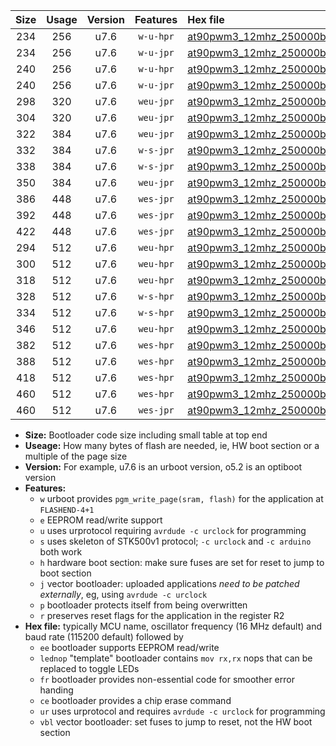 |Size|Usage|Version|Features|Hex file|
|:-:|:-:|:-:|:-:|:--|
|234|256|u7.6|`w-u-hpr`|[at90pwm3_12mhz_250000bps_ur.hex](https://raw.githubusercontent.com/stefanrueger/urboot/main//at90pwm3_12mhz_250000bps_ur.hex)|
|234|256|u7.6|`w-u-jpr`|[at90pwm3_12mhz_250000bps_ur_vbl.hex](https://raw.githubusercontent.com/stefanrueger/urboot/main//at90pwm3_12mhz_250000bps_ur_vbl.hex)|
|240|256|u7.6|`w-u-hpr`|[at90pwm3_12mhz_250000bps_lednop_ur.hex](https://raw.githubusercontent.com/stefanrueger/urboot/main//at90pwm3_12mhz_250000bps_lednop_ur.hex)|
|240|256|u7.6|`w-u-jpr`|[at90pwm3_12mhz_250000bps_lednop_ur_vbl.hex](https://raw.githubusercontent.com/stefanrueger/urboot/main//at90pwm3_12mhz_250000bps_lednop_ur_vbl.hex)|
|298|320|u7.6|`weu-jpr`|[at90pwm3_12mhz_250000bps_ee_ur_vbl.hex](https://raw.githubusercontent.com/stefanrueger/urboot/main//at90pwm3_12mhz_250000bps_ee_ur_vbl.hex)|
|304|320|u7.6|`weu-jpr`|[at90pwm3_12mhz_250000bps_ee_lednop_ur_vbl.hex](https://raw.githubusercontent.com/stefanrueger/urboot/main//at90pwm3_12mhz_250000bps_ee_lednop_ur_vbl.hex)|
|322|384|u7.6|`weu-jpr`|[at90pwm3_12mhz_250000bps_ee_lednop_fr_ur_vbl.hex](https://raw.githubusercontent.com/stefanrueger/urboot/main//at90pwm3_12mhz_250000bps_ee_lednop_fr_ur_vbl.hex)|
|332|384|u7.6|`w-s-jpr`|[at90pwm3_12mhz_250000bps_vbl.hex](https://raw.githubusercontent.com/stefanrueger/urboot/main//at90pwm3_12mhz_250000bps_vbl.hex)|
|338|384|u7.6|`w-s-jpr`|[at90pwm3_12mhz_250000bps_lednop_vbl.hex](https://raw.githubusercontent.com/stefanrueger/urboot/main//at90pwm3_12mhz_250000bps_lednop_vbl.hex)|
|350|384|u7.6|`weu-jpr`|[at90pwm3_12mhz_250000bps_ee_lednop_fr_ce_ur_vbl.hex](https://raw.githubusercontent.com/stefanrueger/urboot/main//at90pwm3_12mhz_250000bps_ee_lednop_fr_ce_ur_vbl.hex)|
|386|448|u7.6|`wes-jpr`|[at90pwm3_12mhz_250000bps_ee_vbl.hex](https://raw.githubusercontent.com/stefanrueger/urboot/main//at90pwm3_12mhz_250000bps_ee_vbl.hex)|
|392|448|u7.6|`wes-jpr`|[at90pwm3_12mhz_250000bps_ee_lednop_vbl.hex](https://raw.githubusercontent.com/stefanrueger/urboot/main//at90pwm3_12mhz_250000bps_ee_lednop_vbl.hex)|
|422|448|u7.6|`wes-jpr`|[at90pwm3_12mhz_250000bps_ee_lednop_fr_vbl.hex](https://raw.githubusercontent.com/stefanrueger/urboot/main//at90pwm3_12mhz_250000bps_ee_lednop_fr_vbl.hex)|
|294|512|u7.6|`weu-hpr`|[at90pwm3_12mhz_250000bps_ee_ur.hex](https://raw.githubusercontent.com/stefanrueger/urboot/main//at90pwm3_12mhz_250000bps_ee_ur.hex)|
|300|512|u7.6|`weu-hpr`|[at90pwm3_12mhz_250000bps_ee_lednop_ur.hex](https://raw.githubusercontent.com/stefanrueger/urboot/main//at90pwm3_12mhz_250000bps_ee_lednop_ur.hex)|
|318|512|u7.6|`weu-hpr`|[at90pwm3_12mhz_250000bps_ee_lednop_fr_ur.hex](https://raw.githubusercontent.com/stefanrueger/urboot/main//at90pwm3_12mhz_250000bps_ee_lednop_fr_ur.hex)|
|328|512|u7.6|`w-s-hpr`|[at90pwm3_12mhz_250000bps.hex](https://raw.githubusercontent.com/stefanrueger/urboot/main//at90pwm3_12mhz_250000bps.hex)|
|334|512|u7.6|`w-s-hpr`|[at90pwm3_12mhz_250000bps_lednop.hex](https://raw.githubusercontent.com/stefanrueger/urboot/main//at90pwm3_12mhz_250000bps_lednop.hex)|
|346|512|u7.6|`weu-hpr`|[at90pwm3_12mhz_250000bps_ee_lednop_fr_ce_ur.hex](https://raw.githubusercontent.com/stefanrueger/urboot/main//at90pwm3_12mhz_250000bps_ee_lednop_fr_ce_ur.hex)|
|382|512|u7.6|`wes-hpr`|[at90pwm3_12mhz_250000bps_ee.hex](https://raw.githubusercontent.com/stefanrueger/urboot/main//at90pwm3_12mhz_250000bps_ee.hex)|
|388|512|u7.6|`wes-hpr`|[at90pwm3_12mhz_250000bps_ee_lednop.hex](https://raw.githubusercontent.com/stefanrueger/urboot/main//at90pwm3_12mhz_250000bps_ee_lednop.hex)|
|418|512|u7.6|`wes-hpr`|[at90pwm3_12mhz_250000bps_ee_lednop_fr.hex](https://raw.githubusercontent.com/stefanrueger/urboot/main//at90pwm3_12mhz_250000bps_ee_lednop_fr.hex)|
|460|512|u7.6|`wes-hpr`|[at90pwm3_12mhz_250000bps_ee_lednop_fr_ce.hex](https://raw.githubusercontent.com/stefanrueger/urboot/main//at90pwm3_12mhz_250000bps_ee_lednop_fr_ce.hex)|
|460|512|u7.6|`wes-jpr`|[at90pwm3_12mhz_250000bps_ee_lednop_fr_ce_vbl.hex](https://raw.githubusercontent.com/stefanrueger/urboot/main//at90pwm3_12mhz_250000bps_ee_lednop_fr_ce_vbl.hex)|

- **Size:** Bootloader code size including small table at top end
- **Useage:** How many bytes of flash are needed, ie, HW boot section or a multiple of the page size
- **Version:** For example, u7.6 is an urboot version, o5.2 is an optiboot version
- **Features:**
  + `w` urboot provides `pgm_write_page(sram, flash)` for the application at `FLASHEND-4+1`
  + `e` EEPROM read/write support
  + `u` uses urprotocol requiring `avrdude -c urclock` for programming
  + `s` uses skeleton of STK500v1 protocol; `-c urclock` and `-c arduino` both work
  + `h` hardware boot section: make sure fuses are set for reset to jump to boot section
  + `j` vector bootloader: uploaded applications *need to be patched externally*, eg, using `avrdude -c urclock`
  + `p` bootloader protects itself from being overwritten
  + `r` preserves reset flags for the application in the register R2
- **Hex file:** typically MCU name, oscillator frequency (16 MHz default) and baud rate (115200 default) followed by
  + `ee` bootloader supports EEPROM read/write
  + `lednop` "template" bootloader contains `mov rx,rx` nops that can be replaced to toggle LEDs
  + `fr` bootloader provides non-essential code for smoother error handing
  + `ce` bootloader provides a chip erase command
  + `ur` uses urprotocol and requires `avrdude -c urclock` for programming
  + `vbl` vector bootloader: set fuses to jump to reset, not the HW boot section

